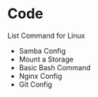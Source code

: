 # Code
List Command for Linux
- Samba Config
- Mount a Storage
- Basic Bash Command
- Nginx Config
- Git Config
